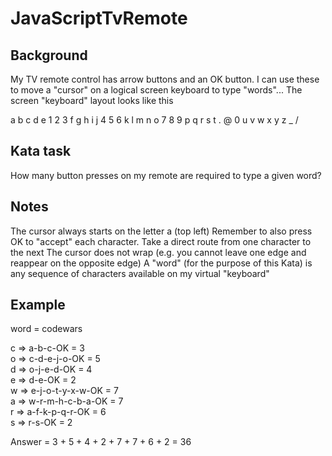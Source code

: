 # JavaScriptTvRemote

## Background
My TV remote control has arrow buttons and an OK button.
I can use these to move a "cursor" on a logical screen keyboard to type "words"...
The screen "keyboard" layout looks like this

a	b	c	d	e	1	2	3
f	g	h	i	j	4	5	6
k	l	m	n	o	7	8	9
p	q	r	s	t	.	@	0
u	v	w	x	y	z	_	/

## Kata task
How many button presses on my remote are required to type a given word?

## Notes
The cursor always starts on the letter a (top left)
Remember to also press OK to "accept" each character.
Take a direct route from one character to the next
The cursor does not wrap (e.g. you cannot leave one edge and reappear on the opposite edge)
A "word" (for the purpose of this Kata) is any sequence of characters available on my virtual "keyboard"

## Example
word = codewars

c => a-b-c-OK = 3<br>
o => c-d-e-j-o-OK = 5<br>
d => o-j-e-d-OK = 4<br>
e => d-e-OK = 2<br>
w => e-j-o-t-y-x-w-OK = 7<br>
a => w-r-m-h-c-b-a-OK = 7<br>
r => a-f-k-p-q-r-OK = 6<br>
s => r-s-OK = 2

Answer = 3 + 5 + 4 + 2 + 7 + 7 + 6 + 2 = 36
